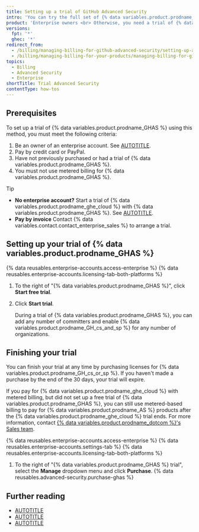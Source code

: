 ```yaml
---
title: Setting up a trial of GitHub Advanced Security
intro: 'You can try the full set of {% data variables.product.prodname_GHAS %} features for free.'
product: 'Enterprise owners <br> Otherwise, you need a trial of {% data variables.product.prodname_ghe_cloud %} with {% data variables.product.prodname_GHAS %}. See [AUTOTITLE](/enterprise-cloud@latest/admin/overview/setting-up-a-trial-of-github-enterprise-cloud) in the {% data variables.product.prodname_ghe_cloud %} docs.'
versions:
  fpt: '*'
  ghec: '*'
redirect_from:
  - /billing/managing-billing-for-github-advanced-security/setting-up-a-trial-of-github-advanced-security
  - /billing/managing-billing-for-your-products/managing-billing-for-github-advanced-security/setting-up-a-trial-of-github-advanced-security
topics:
  - Billing
  - Advanced Security
  - Enterprise
shortTitle: Trial Advanced Security
contentType: how-tos
---
```


## Prerequisites

To set up a trial of {% data variables.product.prodname_GHAS %} using this method, you must meet the following criteria:

1. Be an owner of an enterprise account. See [AUTOTITLE](/enterprise-cloud@latest/admin/overview/about-enterprise-accounts).
1. Pay by credit card or PayPal.
1. Have not previously purchased or had a trial of {% data variables.product.prodname_GHAS %}.
1. You must not use metered billing for {% data variables.product.prodname_GHAS %}.

> [!TIP]
> * **No enterprise account?** Start a trial of {% data variables.product.prodname_ghe_cloud %} with {% data variables.product.prodname_GHAS %}. See [AUTOTITLE](/enterprise-cloud@latest/admin/overview/setting-up-a-trial-of-github-enterprise-cloud).
> * **Pay by invoice** Contact {% data variables.contact.contact_enterprise_sales %} to arrange a trial.

## Setting up your trial of {% data variables.product.prodname_GHAS %}

{% data reusables.enterprise-accounts.access-enterprise %}
{% data reusables.enterprise-accounts.licensing-tab-both-platforms %}
1. To the right of "{% data variables.product.prodname_GHAS %}", click **Start free trial**.
1. Click **Start trial**.

   During a trial of {% data variables.product.prodname_GHAS %}, you can add any number of committers and enable {% data variables.product.prodname_GH_cs_and_sp %} for any number of organizations.

## Finishing your trial

You can finish your trial at any time by purchasing licenses for {% data variables.product.prodname_GH_cs_or_sp %}. If you haven't made a purchase by the end of the 30 days, your trial will expire.

If you pay for {% data variables.product.prodname_ghe_cloud %} with metered billing, but did not set up a free trial of {% data variables.product.prodname_GHAS %}, you can still use metered-based billing to pay for {% data variables.product.prodname_AS %} products after the {% data variables.product.prodname_ghe_cloud %} trial ends. For more information, contact [{% data variables.product.prodname_dotcom %}'s Sales team](https://enterprise.github.com/contact).

{% data reusables.enterprise-accounts.access-enterprise %}
{% data reusables.enterprise-accounts.settings-tab %}
{% data reusables.enterprise-accounts.licensing-tab-both-platforms %}
1. To the right of "{% data variables.product.prodname_GHAS %} trial", select the **Manage** dropdown menu and click **Purchase**.
{% data reusables.advanced-security.purchase-ghas %}

## Further reading

* [AUTOTITLE](/get-started/learning-about-github/about-github-advanced-security)
* [AUTOTITLE](/code-security/securing-your-organization/introduction-to-securing-your-organization-at-scale/about-enabling-security-features-at-scale)
* [AUTOTITLE](/code-security/adopting-github-advanced-security-at-scale)
